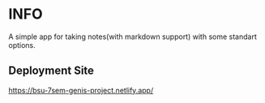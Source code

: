 # INFO

A simple app for taking notes(with markdown support) with some standart options.

## Deployment Site

https://bsu-7sem-genis-project.netlify.app/